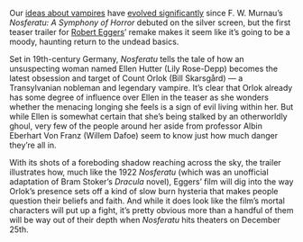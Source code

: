 Our [ideas about vampires](/2020/1/14/21065289/dracula-netflix-bbc-review-sherlock-novel-bram-stoker) have [evolved significantly](/23827127/the-last-voyage-of-the-demeter-review) since F. W. Murnau’s *Nosferatu: A Symphony of Horror* debuted on the silver screen, but the first teaser trailer for [Robert Eggers](/2016/2/19/11059130/the-witch-director-robert-eggers-interview)’ remake makes it seem like it’s going to be a moody, haunting return to the undead basics.

Set in 19th-century Germany, *Nosferatu* tells the tale of how an unsuspecting woman named Ellen Hutter (Lily Rose-Depp) becomes the latest obsession and target of Count Orlok (Bill Skarsgård) — a Transylvanian nobleman and legendary vampire. It’s clear that Orlok already has some degree of influence over Ellen in the teaser as she wonders whether the menacing longing she feels is a sign of evil living within her. But while Ellen is somewhat certain that she’s being stalked by an otherworldly ghoul, very few of the people around her aside from professor Albin Eberhart Von Franz (Willem Dafoe) seem to know just how much danger they’re all in.

With its shots of a foreboding shadow reaching across the sky, the trailer illustrates how, much like the 1922 *Nosferatu* (which was an unofficial adaptation of Bram Stoker’s *Dracula* novel), Eggers’ film will dig into the way Orlok’s presence sets off a kind of slow burn hysteria that makes people question their beliefs and faith. And while it does look like the film’s mortal characters will put up a fight, it’s pretty obvious more than a handful of them will be way out of their depth when *Nosferatu* hits theaters on December 25th.
